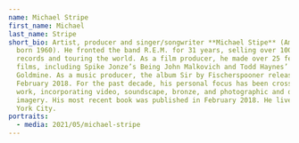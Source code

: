 ```yaml
---
name: Michael Stripe
first_name: Michael
last_name: Stripe
short_bio: Artist, producer and singer/songwriter **Michael Stipe** (American,
  born 1960). He fronted the band R.E.M. for 31 years, selling over 100 million
  records and touring the world. As a film producer, he made over 25 feature
  films, including Spike Jonze’s Being John Malkovich and Todd Haynes’ Velvet
  Goldmine. As a music producer, the album Sir by Fischerspooner releases in
  February 2018. For the past decade, his personal focus has been cross-medium
  work, incorporating video, soundscape, bronze, and photographic and digital
  imagery. His most recent book was published in February 2018. He lives in New
  York City.
portraits:
  - media: 2021/05/michael-stripe
---
```

